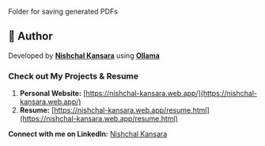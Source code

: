 Folder for saving generated PDFs

## 👤 **Author**
Developed by [**Nishchal Kansara**](https://nishchal-kansara.web.app/) using [**Ollama**](https://ollama.com/)

### Check out My Projects & Resume
1. **Personal Website:** [https://nishchal-kansara.web.app/](https://nishchal-kansara.web.app/)
2. **Resume:** [https://nishchal-kansara.web.app/resume.html](https://nishchal-kansara.web.app/resume.html)


**Connect with me on LinkedIn:** [Nishchal Kansara](https://www.linkedin.com/in/nishchal-kansara/)
